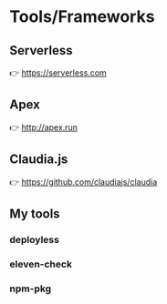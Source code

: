 # Tools/Frameworks

## Serverless
👉 https://serverless.com


## Apex
👉 http://apex.run


## Claudia.js

👉 https://github.com/claudiajs/claudia


## My tools


### deployless


### eleven-check


### npm-pkg
